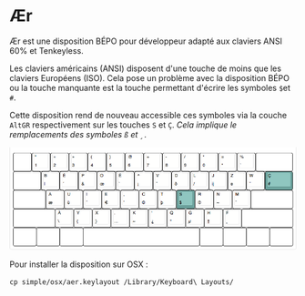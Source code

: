 # Ær

Ær est une disposition BÉPO pour développeur adapté aux claviers ANSI 60% et Tenkeyless.

Les claviers américains (ANSI) disposent d'une touche de moins que les claviers Européens (ISO). Cela pose un problème avec la disposition BÉPO ou la touche manquante est la touche permettant d'écrire les symboles `$`et `#`.

Cette disposition rend de nouveau accessible ces symboles via la couche `AltGR` respectivement sur les touches `S` et `Ç`. *Cela implique le remplacements des symboles `ß` et `¸`*.

![layout simple](./simple/layout.png)

Pour installer la disposition sur OSX :

```
cp simple/osx/aer.keylayout /Library/Keyboard\ Layouts/
```